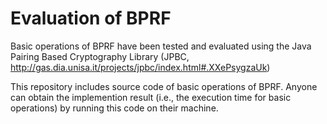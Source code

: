 # Evaluation of BPRF 

Basic operations of BPRF have been tested and evaluated using the Java Pairing Based Cryptography Library (JPBC, http://gas.dia.unisa.it/projects/jpbc/index.html#.XXePsygzaUk)

This repository includes source code of basic operations of BPRF. Anyone can obtain the implemention result (i.e., the execution time for basic operations) by running this code on their machine. 


